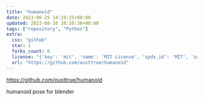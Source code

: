 ```yaml
---
title: "humanoid"
date: 2023-06-25 14:19:25+00:00
updated: 2023-08-16 10:20:38+00:00
tags: ["repository", "Python"]
extra:
  css: "github"
  star: 1
  forks_count: 0
  license: "{'key': 'mit', 'name': 'MIT License', 'spdx_id': 'MIT', 'url': 'https://api.github.com/licenses/mit', 'node_id': 'MDc6TGljZW5zZTEz'}"
  url: "https://github.com/ousttrue/humanoid"
---
```


<https://github.com/ousttrue/humanoid>

humanoid pose for blender
